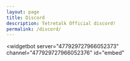 ```yaml
---
layout: page
title: Discord
description: Tetretalk Official discord!
permalink: /discord/
---
```


<widgetbot
  server="477929727966052373"
  channel="477929727966052376"
  id="embed"
></widgetbot>
<script src="https://cdn.jsdelivr.net/npm/@widgetbot/html-embed"></script>

<script>
  const embed = document.getElementById('embed')

  /*embed.on('signIn', data => {
    console.log(`Guest signed in as ${data.name}`)
    embed.emit('sendMessage', 'Hello world')
  })*/
</script>
